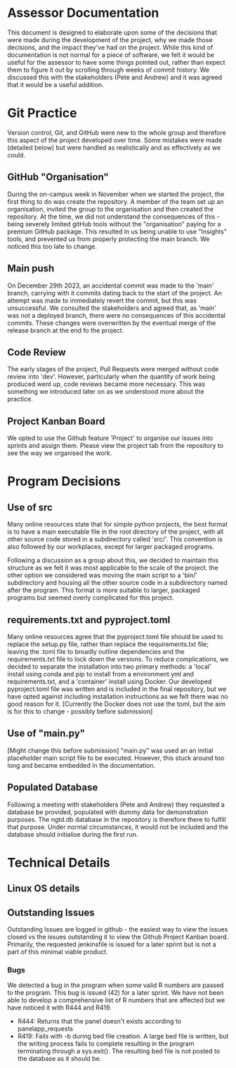 # Assessor Documentation

This document is designed to elaborate upon some of the decisions that were made during the development of the project, why we made those decisions, and the impact they've had on the project.
While this kind of documentation is not normal for a piece of software, we felt it would be useful for the assessor to have some things pointed out, rather than expect them to figure it out by scrolling through weeks of commit history. We discussed this with the stakeholders (Pete and Andrew) and it was agreed that it would be a useful addition.


# Git Practice

Version control, Git, and GitHub were new to the whole group and therefore this aspect of the project developed over time. Some mistakes were made (detailed below) but were handled as realistically and as effectively as we could.

## GitHub "Organisation"

During the on-campus week in November when we started the project, the first thing to do was create the repository. A member of the team set up an organisation, invited the group to the organisation and then created the repository. At the time, we did not understand the consequences of this - being severely limited gitHub tools without the "organisation" paying for a premium GitHub package. This resulted in us being unable to use "Insights" tools, and prevented us from properly protecting the main branch. We noticed this too late to change.

## Main push

On December 29th 2023, an accidental commit was made to the 'main' branch, carrying with it commits dating back to the start of the project. An attempt was made to immediately revert the commit, but this was unsuccessful. We consulted the stakeholders and agreed that, as 'main' was not a deployed branch, there were no consequences of this accidental commits. These changes were overwritten by the eventual merge of the release branch at the end fo the project.

## Code Review

The early stages of the project, Pull Requests were merged without code review into 'dev'. However, particularly when the quantity of work being produced went up, code reviews became more necessary. This was something we introduced later on as we understood more about the practice.

## Project Kanban Board

We opted to use the Github feature 'Project' to organise our issues into sprints and assign them. Please view the project tab from the repository to see the way we organised the work.

# Program Decisions

## Use of src

Many online resources state that for simple python projects, the best format is to have a main executable file in the root directory of the project, with all other source code stored in a subdirectory called 'src/'. This convention is also followed by our workplaces, except for larger packaged programs. 

Following a discussion as a group about this, we decided to maintain this structure as we felt it was most applicable to the scale of the project. the other option we considered was moving the main script to a 'bin/' subdirectory and housing all the other source code in a subdirectory named after the program. This format is more suitable to larger, packaged programs but seemed overly complicated for this project.

## requirements.txt and pyproject.toml

Many online resources agree that the pyproject.toml file should be used to replace the setup.py file, rather than replace the requirements.txt file; leaving the .toml file to broadly outline dependencies and the requirements.txt file to lock down the versions. To reduce complications, we decided to separate the installation into two primary methods: a 'local' install using conda and pip to install from a environment.yml and requirements.txt, and a 'container' install using Docker. Our developed pyproject.toml file was written and is included in the final repository, but we have opted against including installation instructions as we felt there was no good reason for it.
[Currently the Docker does not use the toml, but the aim is for this to change - possibly before submission]

## Use of "main.py"

[Might change this before submission]
"main.py" was used an an initial placeholder main script file to be executed. However, this stuck around too long and became embedded in the documentation. 

## Populated Database

Following a meeting with stakeholders (Pete and Andrew) they requested a database be provided, populated with dummy data for demonstration purposes. The ngtd.db database in the repository is therefore there to fulfill that purpose. Under normal circumstances, it would not be included and the database should initialise during the first run.

# Technical Details

## Linux OS details

## Outstanding Issues

Outstanding Issues are logged in github - the easiest way to view the issues closed vs the issues outstanding it to view the Github Project Kanban board.
Primarily, the requested jenkinsfile is issued for a later sprint but is not a part of this minimal viable product.

### Bugs

We detected a bug in the program when some valid R numbers are passed to the program. This bug is issued (42) for a later sprint. We have not been able to develop a comprehensive list of R numbers that are affected but we have noticed it with R444 and R419.
 - R444: Returns that the panel doesn't exists according to panelapp_requests
 - R419: Fails with -b during bed file creation. A large bed file is written, but the writing process fails to complete resulting in the program terminating through a sys.exit(). The resulting bed file is not posted to the database as it should be.